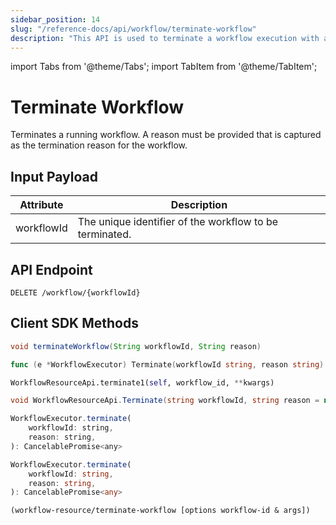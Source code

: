 ```yaml
---
sidebar_position: 14
slug: "/reference-docs/api/workflow/terminate-workflow"
description: "This API is used to terminate a workflow execution with a termination reason."
---
```


import Tabs from '@theme/Tabs';
import TabItem from '@theme/TabItem';

# Terminate Workflow

Terminates a running workflow. A reason must be provided that is captured as the termination reason for the workflow.

## Input Payload

| Attribute | Description | 
| --------- | ----------- | 
| workflowId | The unique identifier of the workflow to be terminated. | 

## API Endpoint
```
DELETE /workflow/{workflowId}
```

## Client SDK Methods

<Tabs>
<TabItem value="Java" label="Java">

```java
void terminateWorkflow(String workflowId, String reason)
```

</TabItem>
<TabItem value="Go" label="Go">

```go
func (e *WorkflowExecutor) Terminate(workflowId string, reason string) error
```

</TabItem>
<TabItem value="Python" label="Python">

```python
WorkflowResourceApi.terminate1(self, workflow_id, **kwargs)
```

</TabItem>
<TabItem value="CSharp" label="C#">

```csharp
void WorkflowResourceApi.Terminate(string workflowId, string reason = null, bool? triggerFailureWorkflow = null)
```

</TabItem>
<TabItem value="JavaScript" label="JavaScript">

```javascript
WorkflowExecutor.terminate(
    workflowId: string,
    reason: string,
): CancelablePromise<any>
```

</TabItem>
<TabItem value="Typescript" label="Typescript">

```typescript
WorkflowExecutor.terminate(
    workflowId: string,
    reason: string,
): CancelablePromise<any>
```

</TabItem>
<TabItem value="Clojure" label="Clojure">

```clojure
(workflow-resource/terminate-workflow [options workflow-id & args])
```

</TabItem>
</Tabs>